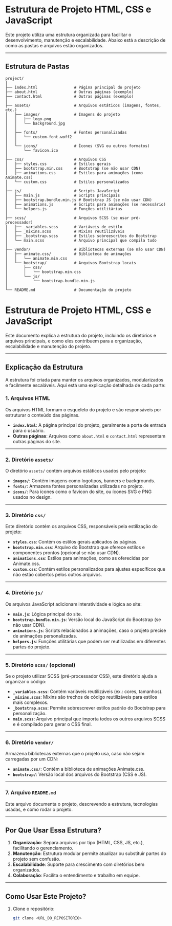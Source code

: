# Estrutura de Projeto HTML, CSS e JavaScript

Este projeto utiliza uma estrutura organizada para facilitar o desenvolvimento, manutenção e escalabilidade. Abaixo está a descrição de como as pastas e arquivos estão organizados.

---

## Estrutura de Pastas

```plaintext
project/
│
├── index.html                # Página principal do projeto
├── about.html                # Outras páginas (exemplo)
├── contact.html              # Outras páginas (exemplo)
│
├── assets/                   # Arquivos estáticos (imagens, fontes, etc.)
│   ├── images/               # Imagens do projeto
│   │   ├── logo.png
│   │   └── background.jpg
│   │
│   ├── fonts/                # Fontes personalizadas
│   │   └── custom-font.woff2
│   │
│   └── icons/                # Ícones (SVG ou outros formatos)
│       └── favicon.ico
│
├── css/                      # Arquivos CSS
│   ├── styles.css            # Estilos gerais
│   ├── bootstrap.min.css     # Bootstrap (se não usar CDN)
│   ├── animations.css        # Estilos para animações (como Animate.css)
│   └── custom.css            # Estilos personalizados
│
├── js/                       # Scripts JavaScript
│   ├── main.js               # Scripts principais
│   ├── bootstrap.bundle.min.js # Bootstrap JS (se não usar CDN)
│   ├── animations.js         # Scripts para animações (se necessário)
│   └── helpers.js            # Funções utilitárias
│
├── scss/                     # Arquivos SCSS (se usar pré-processador)
│   ├── _variables.scss       # Variáveis de estilo
│   ├── _mixins.scss          # Mixins reutilizáveis
│   ├── _bootstrap.scss       # Estilos sobreescritos do Bootstrap
│   └── main.scss             # Arquivo principal que compila tudo
│
├── vendor/                   # Bibliotecas externas (se não usar CDN)
│   ├── animate.css/          # Biblioteca de animações
│   │   └── animate.min.css
│   └── bootstrap/            # Arquivos Bootstrap locais
│       ├── css/
│       │   └── bootstrap.min.css
│       └── js/
│           └── bootstrap.bundle.min.js
│
└── README.md                 # Documentação do projeto
````

# Estrutura de Projeto HTML, CSS e JavaScript

Este documento explica a estrutura do projeto, incluindo os diretórios e arquivos principais, e como eles contribuem para a organização, escalabilidade e manutenção do projeto.

---

## Explicação da Estrutura

A estrutura foi criada para manter os arquivos organizados, modularizados e facilmente escaláveis. Aqui está uma explicação detalhada de cada parte:

### 1. **Arquivos HTML**
Os arquivos HTML formam o esqueleto do projeto e são responsáveis por estruturar o conteúdo das páginas.
- **`index.html`**: A página principal do projeto, geralmente a porta de entrada para o usuário.
- **Outras páginas**: Arquivos como `about.html` e `contact.html` representam outras páginas do site.

---

### 2. **Diretório `assets/`**
O diretório `assets/` contém arquivos estáticos usados pelo projeto:
- **`images/`**: Contém imagens como logotipos, banners e backgrounds.
- **`fonts/`**: Armazena fontes personalizadas utilizadas no projeto.
- **`icons/`**: Para ícones como o favicon do site, ou ícones SVG e PNG usados no design.

---

### 3. **Diretório `css/`**
Este diretório contém os arquivos CSS, responsáveis pela estilização do projeto:
- **`styles.css`**: Contém os estilos gerais aplicados às páginas.
- **`bootstrap.min.css`**: Arquivo do Bootstrap que oferece estilos e componentes prontos (opcional se não usar CDN).
- **`animations.css`**: Estilos para animações, como as oferecidas por Animate.css.
- **`custom.css`**: Contém estilos personalizados para ajustes específicos que não estão cobertos pelos outros arquivos.

---

### 4. **Diretório `js/`**
Os arquivos JavaScript adicionam interatividade e lógica ao site:
- **`main.js`**: Lógica principal do site.
- **`bootstrap.bundle.min.js`**: Versão local do JavaScript do Bootstrap (se não usar CDN).
- **`animations.js`**: Scripts relacionados a animações, caso o projeto precise de animações personalizadas.
- **`helpers.js`**: Funções utilitárias que podem ser reutilizadas em diferentes partes do projeto.

---

### 5. **Diretório `scss/` (opcional)**
Se o projeto utilizar SCSS (pré-processador CSS), este diretório ajuda a organizar o código:
- **`_variables.scss`**: Contém variáveis reutilizáveis (ex.: cores, tamanhos).
- **`_mixins.scss`**: Mixins são trechos de código reutilizáveis para estilos mais complexos.
- **`_bootstrap.scss`**: Permite sobrescrever estilos padrão do Bootstrap para personalização.
- **`main.scss`**: Arquivo principal que importa todos os outros arquivos SCSS e é compilado para gerar o CSS final.

---

### 6. **Diretório `vendor/`**
Armazena bibliotecas externas que o projeto usa, caso não sejam carregadas por um CDN:
- **`animate.css/`**: Contém a biblioteca de animações Animate.css.
- **`bootstrap/`**: Versão local dos arquivos do Bootstrap (CSS e JS).

---

### 7. **Arquivo `README.md`**
Este arquivo documenta o projeto, descrevendo a estrutura, tecnologias usadas, e como rodar o projeto.

---

## Por Que Usar Essa Estrutura?

1. **Organização**: Separa arquivos por tipo (HTML, CSS, JS, etc.), facilitando o gerenciamento.
2. **Manutenção**: Estrutura modular permite atualizar ou substituir partes do projeto sem confusão.
3. **Escalabilidade**: Suporte para crescimento com diretórios bem organizados.
4. **Colaboração**: Facilita o entendimento e trabalho em equipe.

---

## Como Usar Este Projeto?

1. Clone o repositório:
   ```bash
   git clone <URL_DO_REPOSITORIO>

